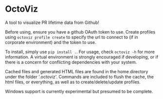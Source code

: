 # OctoViz

A tool to visualize PR lifetime data from Github!

Before using, ensure you have a github OAuth token to use. Create profiles using `octoviz profile create` to specify the url to connect to (if in corporate environment) and the token to use.

To install, simply use `pip install .`. For usage, check `octoviz -h` for more information. A virtual environment is strongly encouraged if developing, or if there is a concern for conflicting dependencies with your system.

Cached files and generated HTML files are found in the home directory under the folder '.octoviz'. Commands are included to flush the cache, the html files, or everything, as well as to create/delete/update profiles.

Windows support is currently experimental but presumed to be complete.